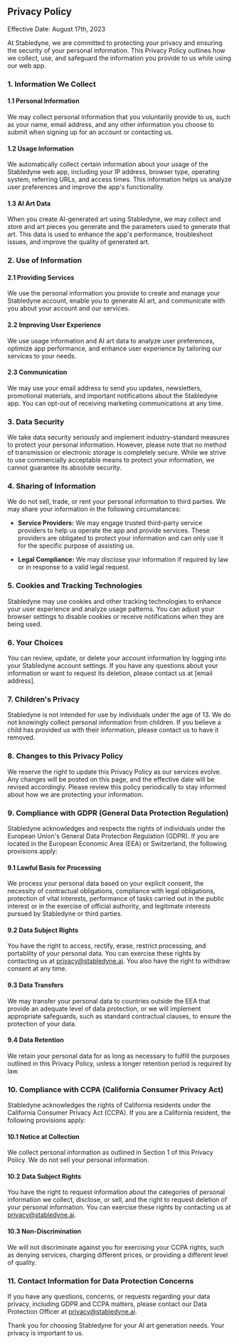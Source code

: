 ## Privacy Policy

Effective Date: August 17th, 2023

At Stabledyne, we are committed to protecting your privacy and ensuring the security of your personal information. This Privacy Policy outlines how we collect, use, and safeguard the information you provide to us while using our web app.

### 1. Information We Collect

#### 1.1 Personal Information  
We may collect personal information that you voluntarily provide to us, such as your name, email address, and any other information you choose to submit when signing up for an account or contacting us.

#### 1.2 Usage Information  
We automatically collect certain information about your usage of the Stabledyne web app, including your IP address, browser type, operating system, referring URLs, and access times. This information helps us analyze user preferences and improve the app's functionality.

#### 1.3 AI Art Data  
When you create AI-generated art using Stabledyne, we may collect and store and art pieces you generate and the parameters used to generate that art. This data is used to enhance the app's performance, troubleshoot issues, and improve the quality of generated art.

### 2. Use of Information

#### 2.1 Providing Services  
We use the personal information you provide to create and manage your Stabledyne account, enable you to generate AI art, and communicate with you about your account and our services.

#### 2.2 Improving User Experience  
We use usage information and AI art data to analyze user preferences, optimize app performance, and enhance user experience by tailoring our services to your needs.

#### 2.3 Communication  
We may use your email address to send you updates, newsletters, promotional materials, and important notifications about the Stabledyne app. You can opt-out of receiving marketing communications at any time.

### 3. Data Security

We take data security seriously and implement industry-standard measures to protect your personal information. However, please note that no method of transmission or electronic storage is completely secure. While we strive to use commercially acceptable means to protect your information, we cannot guarantee its absolute security.

### 4. Sharing of Information

We do not sell, trade, or rent your personal information to third parties. We may share your information in the following circumstances:

* **Service Providers:** We may engage trusted third-party service providers to help us operate the app and provide services. These providers are obligated to protect your information and can only use it for the specific purpose of assisting us.

* **Legal Compliance:** We may disclose your information if required by law or in response to a valid legal request.

### 5. Cookies and Tracking Technologies

Stabledyne may use cookies and other tracking technologies to enhance your user experience and analyze usage patterns. You can adjust your browser settings to disable cookies or receive notifications when they are being used.

### 6. Your Choices

You can review, update, or delete your account information by logging into your Stabledyne account settings. If you have any questions about your information or want to request its deletion, please contact us at [email address].

### 7. Children's Privacy

Stabledyne is not intended for use by individuals under the age of 13. We do not knowingly collect personal information from children. If you believe a child has provided us with their information, please contact us to have it removed.

### 8. Changes to this Privacy Policy

We reserve the right to update this Privacy Policy as our services evolve. Any changes will be posted on this page, and the effective date will be revised accordingly. Please review this policy periodically to stay informed about how we are protecting your information.

### 9. Compliance with GDPR (General Data Protection Regulation)

Stabledyne acknowledges and respects the rights of individuals under the European Union's General Data Protection Regulation (GDPR). If you are located in the European Economic Area (EEA) or Switzerland, the following provisions apply:

#### 9.1 Lawful Basis for Processing  
We process your personal data based on your explicit consent, the necessity of contractual obligations, compliance with legal obligations, protection of vital interests, performance of tasks carried out in the public interest or in the exercise of official authority, and legitimate interests pursued by Stabledyne or third parties.

#### 9.2 Data Subject Rights  
You have the right to access, rectify, erase, restrict processing, and portability of your personal data. You can exercise these rights by contacting us at [privacy@stabledyne.ai](mailto:privacy@stabledyne.ai). You also have the right to withdraw consent at any time.

#### 9.3 Data Transfers  
We may transfer your personal data to countries outside the EEA that provide an adequate level of data protection, or we will implement appropriate safeguards, such as standard contractual clauses, to ensure the protection of your data.

#### 9.4 Data Retention  
We retain your personal data for as long as necessary to fulfill the purposes outlined in this Privacy Policy, unless a longer retention period is required by law.

### 10. Compliance with CCPA (California Consumer Privacy Act)

Stabledyne acknowledges the rights of California residents under the California Consumer Privacy Act (CCPA). If you are a California resident, the following provisions apply:

#### 10.1 Notice at Collection  
We collect personal information as outlined in Section 1 of this Privacy Policy. We do not sell your personal information.

#### 10.2 Data Subject Rights  
You have the right to request information about the categories of personal information we collect, disclose, or sell, and the right to request deletion of your personal information. You can exercise these rights by contacting us at [privacy@stabledyne.ai](mailto:privacy@stabledyne.ai).

#### 10.3 Non-Discrimination  
We will not discriminate against you for exercising your CCPA rights, such as denying services, charging different prices, or providing a different level of quality.

### 11. Contact Information for Data Protection Concerns

If you have any questions, concerns, or requests regarding your data privacy, including GDPR and CCPA matters, please contact our Data Protection Officer at [privacy@stabledyne.ai](mailto:privacy@stabledyne.ai).

Thank you for choosing Stabledyne for your AI art generation needs. Your privacy is important to us.

